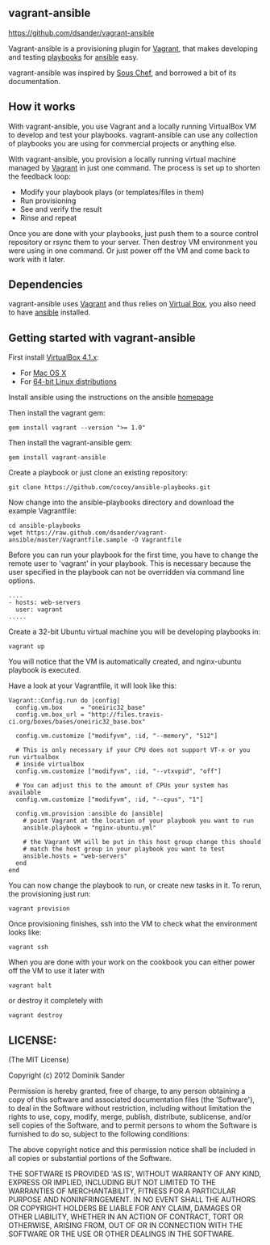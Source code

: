 ## vagrant-ansible

https://github.com/dsander/vagrant-ansible

Vagrant-ansible is a provisioning plugin for [Vagrant](http://vagrantup.com/), that makes developing and testing [playbooks](http://ansible.github.com/playbooks.html) for [ansible](http://ansible.github.com/) easy.

vagrant-ansible was inspired by [Sous Chef](https://github.com/michaelklishin/sous-chef), and borrowed a bit of its documentation.


## How it works

With vagrant-ansible, you use Vagrant and a locally running VirtualBox VM to develop and test your playbooks. vagrant-ansible can use any collection of playbooks you are using for commercial projects or anything else.

With vagrant-ansible, you provision a locally running virtual machine managed by [Vagrant](http://vagrantup.com) in just one command. The process is
set up to shorten the feedback loop:

 * Modify your playbook plays (or templates/files in them)
 * Run provisioning
 * See and verify the result
 * Rinse and repeat

Once you are done with your playbooks, just push them to a source control repository or rsync them to your server. Then destroy VM environment
you were using in one command. Or just power off the VM and come back to work with it later.


## Dependencies

vagrant-ansible uses [Vagrant](http://vagrantup.com) and thus relies on [Virtual Box](http://virtualbox.org), you also need to have [ansible](http://ansible.github.com/gettingstarted.html) installed.


## Getting started with vagrant-ansible

First install [VirtualBox 4.1.x](https://www.virtualbox.org/wiki/Downloads):

* For [Mac OS X](http://download.virtualbox.org/virtualbox/4.1.14/VirtualBox-4.1.14-77245-OSX.dmg)
* For [64-bit Linux distributions](http://download.virtualbox.org/virtualbox/4.1.14/)

Install ansible using the instructions on the ansible [homepage](http://ansible.github.com/gettingstarted.html)

Then install the vagrant gem:

    gem install vagrant --version ">= 1.0"

Then install the vagrant-ansible gem:

    gem install vagrant-ansible

Create a playbook or just clone an existing repository:

    git clone https://github.com/cocoy/ansible-playbooks.git

Now change into the ansible-playbooks directory and download the example Vagrantfile:

    cd ansible-playbooks
    wget https://raw.github.com/dsander/vagrant-ansible/master/Vagrantfile.sample -O Vagrantfile
    
Before you can run your playbook for the first time, you have to change the remote user to 'vagrant' in your playbook. This is necessary because the user specified in the playbook can not be overridden via command line options.

    ....
    - hosts: web-servers
      user: vagrant
    .....


Create a 32-bit Ubuntu virtual machine you will be developing playbooks in:

    vagrant up 

You will notice that the VM is automatically created, and nginx-ubuntu playbook is executed.


Have a look at your Vagrantfile, it will look like this:

    Vagrant::Config.run do |config|
      config.vm.box     = "oneiric32_base"
      config.vm.box_url = "http://files.travis-ci.org/boxes/bases/oneiric32_base.box"
      
      config.vm.customize ["modifyvm", :id, "--memory", "512"]

      # This is only necessary if your CPU does not support VT-x or you run virtualbox
      # inside virtualbox
      config.vm.customize ["modifyvm", :id, "--vtxvpid", "off"]

      # You can adjust this to the amount of CPUs your system has available
      config.vm.customize ["modifyvm", :id, "--cpus", "1"]

      config.vm.provision :ansible do |ansible|
        # point Vagrant at the location of your playbook you want to run
        ansible.playbook = "nginx-ubuntu.yml"

        # the Vagrant VM will be put in this host group change this should
        # match the host group in your playbook you want to test
        ansible.hosts = "web-servers"
      end
    end

You can now change the playbook to run, or create new tasks in it. To rerun, the provisioning just run:

    vagrant provision


Once provisioning finishes, ssh into the VM to check what the environment looks like:

    vagrant ssh

When you are done with your work on the cookbook you can either power off the VM to use it later with

    vagrant halt

or destroy it completely with

    vagrant destroy



## LICENSE:

(The MIT License)

Copyright (c) 2012 Dominik Sander

Permission is hereby granted, free of charge, to any person obtaining
a copy of this software and associated documentation files (the
'Software'), to deal in the Software without restriction, including
without limitation the rights to use, copy, modify, merge, publish,
distribute, sublicense, and/or sell copies of the Software, and to
permit persons to whom the Software is furnished to do so, subject to
the following conditions:

The above copyright notice and this permission notice shall be
included in all copies or substantial portions of the Software.

THE SOFTWARE IS PROVIDED 'AS IS', WITHOUT WARRANTY OF ANY KIND,
EXPRESS OR IMPLIED, INCLUDING BUT NOT LIMITED TO THE WARRANTIES OF
MERCHANTABILITY, FITNESS FOR A PARTICULAR PURPOSE AND NONINFRINGEMENT.
IN NO EVENT SHALL THE AUTHORS OR COPYRIGHT HOLDERS BE LIABLE FOR ANY
CLAIM, DAMAGES OR OTHER LIABILITY, WHETHER IN AN ACTION OF CONTRACT,
TORT OR OTHERWISE, ARISING FROM, OUT OF OR IN CONNECTION WITH THE
SOFTWARE OR THE USE OR OTHER DEALINGS IN THE SOFTWARE.
